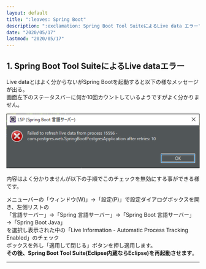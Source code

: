 ```yaml
---
layout: default
title: ":leaves: Spring Boot"
description: ":exclamation: Spring Boot Tool SuiteによるLive data エラー"
date: "2020/05/17"
lastmod: "2020/05/17"
---
```


## 1. Spring Boot Tool SuiteによるLive dataエラー

Live dataとはよく分からないがSpring Bootを起動すると以下の様なメッセージが出る。  
画面左下のステータスバーに何か10回カウントしているようですがよく分かりません。  

![1-1](LiveData.png)  

内容はよく分かりませんが以下の手順でこのチェックを無効にする事ができる様です。  

メニューバーの「ウィンドウ(W)」→「設定(P)」で設定ダイアログボックスを開き、左側リストの  
「言語サーバー」→「Spring 言語サーバー」→「Spring Boot 言語サーバー」→「Spring Boot Java」  
を選択し表示された中の「Live Information - Automatic Process Tracking Enabled」のチェック  
ボックスを外し「適用して閉じる」ボタンを押し適用します。  
**その後、Spring Boot Tool Suite(Eclipse内蔵ならEclipse)を再起動させます**。  

* * *
